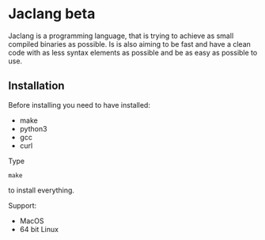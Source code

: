 # Jaclang beta

Jaclang is a programming language, that is trying to achieve as small compiled binaries as possible. Is is also aiming to be fast and have a clean code with as less syntax elements as possible and be as easy as possible to use.

## Installation

Before installing you need to have installed:
* make
* python3
* gcc
* curl

Type

    make

to install everything.

Support:
* MacOS
* 64 bit Linux
